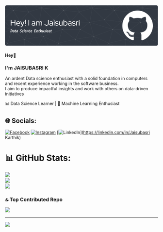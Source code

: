 ![Header](./github-header-image.png)

#### Hey👋
### I'm JAISUBASRI K

An ardent Data science enthusiast with a solid foundation in computers<br>and recent experience working in the software business.<br>I aim to produce impactful insights and work with others on data-driven initiatives

📊 Data Science Learner | 🤖 Machine Learning Enthusiast 


## 🌐 Socials:
[![Facebook](https://img.shields.io/badge/Facebook-%231877F2.svg?logo=Facebook&logoColor=white)](https://facebook.com/Jaisubasri) [![Instagram](https://img.shields.io/badge/Instagram-%23E4405F.svg?logo=Instagram&logoColor=white)](https://instagram.com/jaisu_karthik) [![LinkedIn](https://img.shields.io/badge/LinkedIn-%230077B5.svg?logo=linkedin&logoColor=white)](https://linkedin.com/in/Jaisubasri Karthik) 

# 📊 GitHub Stats:
![](https://github-readme-stats.vercel.app/api?username=Jaisubasri&theme=tokyonight&hide_border=false&include_all_commits=false&count_private=false)<br/>
![](https://github-readme-streak-stats.herokuapp.com/?user=Jaisubasri&theme=tokyonight&hide_border=false)<br/>
![](https://github-readme-stats.vercel.app/api/top-langs/?username=Jaisubasri&theme=tokyonight&hide_border=false&include_all_commits=false&count_private=false&layout=compact)

### 🔝 Top Contributed Repo
![](https://github-contributor-stats.vercel.app/api?username=Jaisubasri&limit=5&theme=onedark&combine_all_yearly_contributions=true)

---
[![](https://visitcount.itsvg.in/api?id=Jaisubasri&icon=0&color=6)](https://visitcount.itsvg.in)

